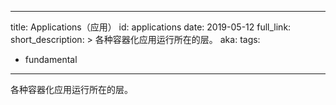 <!--

---
title: Applications
id: applications
date: 2019-05-12
full_link:
short_description: >
  The layer where various containerized applications run.
aka:
tags:
- fundamental
---

-->

---
title: Applications（应用）
id: applications
date: 2019-05-12
full_link:
short_description: >
  各种容器化应用运行所在的层。
aka:
tags:
- fundamental
---
<!--
 The layer where various containerized applications run.
-->
 各种容器化应用运行所在的层。

